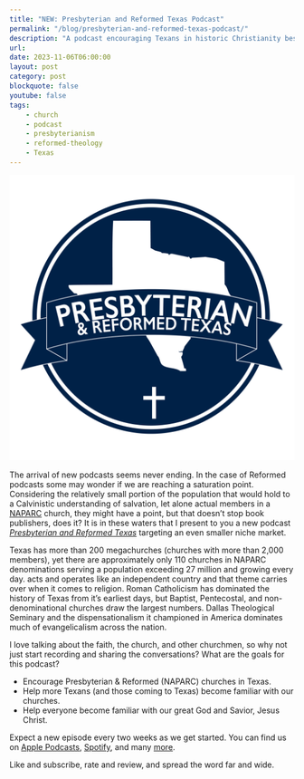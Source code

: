 ```yaml
---
title: "NEW: Presbyterian and Reformed Texas Podcast"
permalink: "/blog/presbyterian-and-reformed-texas-podcast/"
description: "A podcast encouraging Texans in historic Christianity best expressed in Presbyterian & Reformed theology"
url: 
date: 2023-11-06T06:00:00
layout: post
category: post
blockquote: false
youtube: false
tags:
    - church
    - podcast
    - presbyterianism
    - reformed-theology
    - Texas
---
```


<div class="full_image">
<img src="https://raw.githubusercontent.com/ecrosstexas/ecrosstexas.com-library/main/img/podcast-presbyterian-and-reformed-texas.png" alt="Coverart for the podcast Presbyterian and Reformed Texas.">
</div>


The arrival of new podcasts seems never ending. In the case of Reformed podcasts some may wonder if we are reaching a saturation point. Considering the relatively small portion of the population that would hold to a Calvinistic understanding of salvation, let alone actual members in a [NAPARC](https://www.naparc.org/) church, they might have a point, but that doesn’t stop book publishers, does it? It is in these waters that I present to you a new podcast [_Presbyterian and Reformed Texas_](https://www.reformedtexas.com/) targeting an even smaller niche market.

Texas has more than 200 megachurches (churches with more than 2,000 members), yet there are approximately only 110 churches in NAPARC denominations serving a population exceeding 27 million and growing every day. acts and operates like an independent country and that theme carries over when it comes to religion. Roman Catholicism has dominated the history of Texas from it’s earliest days, but Baptist, Pentecostal, and non-denominational churches draw the largest numbers. Dallas Theological Seminary and the dispensationalism it championed in America dominates much of evangelicalism across the nation.

I love talking about the faith, the church, and other churchmen, so why not just start recording and sharing the conversations? What are the goals for this podcast?

- Encourage Presbyterian & Reformed (NAPARC) churches in Texas.
- Help more Texans (and those coming to Texas) become familiar with our churches.
- Help everyone become familiar with our great God and Savior, Jesus Christ.

Expect a new episode every two weeks as we get started.  You can find us on [Apple Podcasts](https://podcasts.apple.com/us/podcast/presbyterian-and-reformed-texas/id1715164242), [Spotify](https://open.spotify.com/show/6mbWp3YbVHxnMXHIegtLEq), and many [more](https://www.reformedtexas.com/).  

Like and subscribe, rate and review, and spread the word far and wide.
